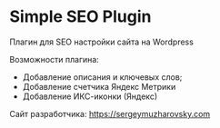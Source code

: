 # Simple SEO Plugin
Плагин для SEO настройки сайта на Wordpress

Возможности плагина:
- Добавление описания и ключевых слов;
- Добавление счетчика Яндекс Метрики
- Добавление ИКС-иконки (Яндекс)

Сайт разработчика: https://sergeymuzharovsky.com
